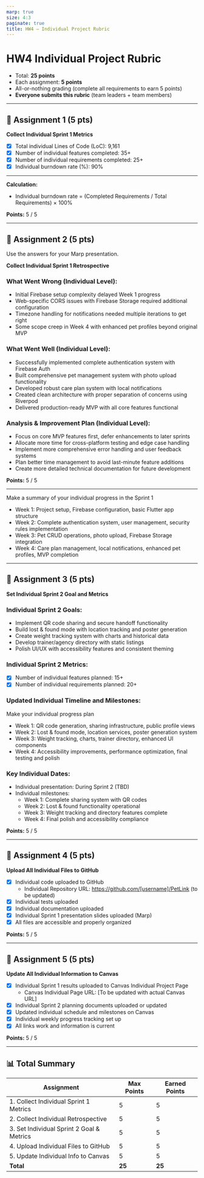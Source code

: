 ```yaml
---
marp: true
size: 4:3
paginate: true
title: HW4 – Individual Project Rubric
---
```


# HW4 Individual Project Rubric

- Total: **25 points**  
- Each assignment: **5 points**  
- All-or-nothing grading (complete all requirements to earn 5 points)
- **Everyone submits this rubric** (team leaders + team members)

---

## 📘 Assignment 1 (5 pts)

**Collect Individual Sprint 1 Metrics**

- [x] Total individual Lines of Code (LoC): 9,161
- [x] Number of individual features completed: 35+
- [x] Number of individual requirements completed: 25+
- [x] Individual burndown rate (%): 90%

---

**Calculation:**

- Individual burndown rate = (Completed Requirements / Total Requirements) × 100%

**Points:** 5 / 5

---

## 📘 Assignment 2 (5 pts)

Use the answers for your Marp presentation.

**Collect Individual Sprint 1 Retrospective**

### What Went Wrong (Individual Level):
- Initial Firebase setup complexity delayed Week 1 progress
- Web-specific CORS issues with Firebase Storage required additional configuration
- Timezone handling for notifications needed multiple iterations to get right
- Some scope creep in Week 4 with enhanced pet profiles beyond original MVP 

### What Went Well (Individual Level):
- Successfully implemented complete authentication system with Firebase Auth
- Built comprehensive pet management system with photo upload functionality
- Developed robust care plan system with local notifications
- Created clean architecture with proper separation of concerns using Riverpod
- Delivered production-ready MVP with all core features functional 

### Analysis & Improvement Plan (Individual Level):
- Focus on core MVP features first, defer enhancements to later sprints
- Allocate more time for cross-platform testing and edge case handling
- Implement more comprehensive error handling and user feedback systems
- Plan better time management to avoid last-minute feature additions
- Create more detailed technical documentation for future development 

**Points:** 5 / 5

---

Make a summary of your individual progress in the Sprint 1

- Week 1: Project setup, Firebase configuration, basic Flutter app structure
- Week 2: Complete authentication system, user management, security rules implementation
- Week 3: Pet CRUD operations, photo upload, Firebase Storage integration
- Week 4: Care plan management, local notifications, enhanced pet profiles, MVP completion

---

## 📘 Assignment 3 (5 pts)

**Set Individual Sprint 2 Goal and Metrics**

### Individual Sprint 2 Goals:

- Implement QR code sharing and secure handoff functionality
- Build lost & found mode with location tracking and poster generation
- Create weight tracking system with charts and historical data
- Develop trainer/agency directory with static listings
- Polish UI/UX with accessibility features and consistent theming 

### Individual Sprint 2 Metrics:

- [x] Number of individual features planned: 15+
- [x] Number of individual requirements planned: 20+

### Updated Individual Timeline and Milestones:

Make your individual progress plan

- Week 1: QR code generation, sharing infrastructure, public profile views
- Week 2: Lost & found mode, location services, poster generation system
- Week 3: Weight tracking, charts, trainer directory, enhanced UI components
- Week 4: Accessibility improvements, performance optimization, final testing and polish

### Key Individual Dates:

- Individual presentation: During Sprint 2 (TBD)
- Individual milestones:
  - Week 1: Complete sharing system with QR codes
  - Week 2: Lost & found functionality operational
  - Week 3: Weight tracking and directory features complete
  - Week 4: Final polish and accessibility compliance

**Points:** 5 / 5

---

## 📘 Assignment 4 (5 pts)

**Upload All Individual Files to GitHub**

- [x] Individual code uploaded to GitHub
  - Individual Repository URL: https://github.com/[username]/PetLink (to be updated)
- [x] Individual tests uploaded
- [x] Individual documentation uploaded
- [x] Individual Sprint 1 presentation slides uploaded (Marp)
- [x] All files are accessible and properly organized

**Points:** 5 / 5

---

## 📘 Assignment 5 (5 pts)

**Update All Individual Information to Canvas**

- [x] Individual Sprint 1 results uploaded to Canvas Individual Project Page
  - Canvas Individual Page URL: [To be updated with actual Canvas URL]
- [x] Individual Sprint 2 planning documents uploaded or updated
- [x] Updated individual schedule and milestones on Canvas
- [x] Individual weekly progress tracking set up
- [x] All links work and information is current

**Points:** 5 / 5

---

## 📊 Total Summary

| Assignment                                | Max Points | Earned Points |
|-------------------------------------------|------------|---------------|
| 1. Collect Individual Sprint 1 Metrics    | 5          | 5             |
| 2. Collect Individual Retrospective       | 5          | 5             |
| 3. Set Individual Sprint 2 Goal & Metrics | 5          | 5             |
| 4. Upload Individual Files to GitHub      | 5          | 5             |
| 5. Update Individual Info to Canvas       | 5          | 5             |
| **Total**                                 | **25**     | **25**        |
